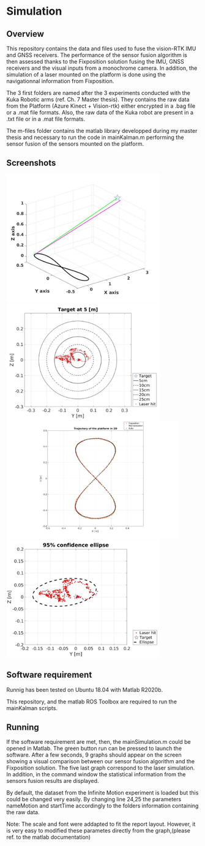 # Simulation

## Overview

This repository contains the data and files used to fuse the vision-RTK IMU and GNSS receivers. The performance of the sensor fusion algorithm is then assessed thanks to the Fixposition solution fusing the IMU, GNSS receivers and the visual inputs from a monochrome camera. In addition, the simulation of a laser mounted on the platform is done using the navigationnal information from Fixposition.  

The 3 first folders are named after the 3 experiments conducted with the Kuka Robotic arms (ref. Ch. 7 Master thesis). They contains the raw data from the Platform (Azure Kinect + Vision-rtk)  either encrypted in a .bag file or  a .mat file formats. Also, the raw data of the Kuka robot are present in a .txt file or in a .mat file formats.

The m-files folder contains the matlab library developped during my master thesis and necessary to run the code in mainKalman.m performing the sensor fusion of the sensors mounted on the platform. 
    
## Screenshots
<img src="https://github.com/cyprienfol/AzureKinectGNSS/blob/main/Images/Laser_simulation.jpg" width="400">
<img src="https://github.com/cyprienfol/AzureKinectGNSS/blob/main/Images/Target_hit.jpg" width="400">
<img src="https://github.com/cyprienfol/AzureKinectGNSS/blob/main/Images/Fixposition_comparison.jpg" width="450">
<img src="https://github.com/cyprienfol/AzureKinectGNSS/blob/main/Images/Ellipse_confidence.jpg" width="400">


## Software requirement
Runnig has been tested on Ubuntu 18.04 with Matlab R2020b.

This repository, and the matlab ROS Toolbox are required to run the mainKalman scripts. 

## Running

If the software requirement are met, then, the mainSimulation.m could be opened in Matlab. 
The green button run can be pressed to launch the software. After a few seconds, 9 graphs should appear on the screen showing a visual comparison between our sensor fusion algorithm and the Fixposition solution. The five last graph correspond to the laser simulation. In addition, in the command window the statistical information from the sensors fusion results are displayed.

By default, the dataset from the Infinite Motion experiment is loaded but this could be changed very easily. By changing line 24,25 the parameters nameMotion and startTime accordingly to the folders information containing the raw data.

Note: The scale and font were addapted to fit the report layout. However, it is very easy to modified these parametes directly from the graph,(please ref. to the matlab documentation)

 
